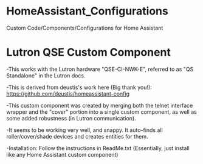 # HomeAssistant_Configurations
Custom Code/Components/Configurations for Home Assistant

# Lutron QSE Custom Component
-This works with the Lutron hardware "QSE-CI-NWK-E", referred to as "QS Standalone" in the Lutron docs.

-This is derived from deustis's work here (Big thank you!): https://github.com/deustis/homeassistant-config

-This custom component was created by merging both the telnet interface wrapper and the "cover" portion into a single custom component, as well as some added robustness (in Lutron communication).  

-It seems to be working very well, and snappy.  It auto-finds all roller/cover/shade devices and creates entities for them.  

-Installation: Follow the instructions in ReadMe.txt (Essentially, just install like any Home Assistant custom component)

